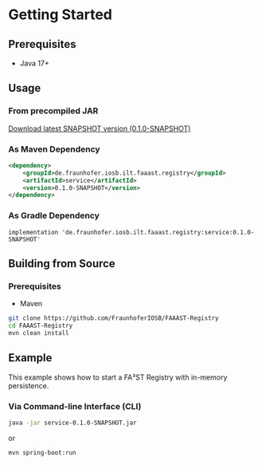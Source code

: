 # Getting Started

## Prerequisites

-   Java 17+

## Usage

### From precompiled JAR

<!--start:download-snapshot-->
[Download latest SNAPSHOT version (0.1.0-SNAPSHOT)](https://oss.sonatype.org/service/local/artifact/maven/redirect?r=snapshots%26g=de.fraunhofer.iosb.ilt.faaast.registry%26a=service%26v=0.1.0-SNAPSHOT)<!--end:download-snapshot-->

### As Maven Dependency

```xml
<dependency>
	<groupId>de.fraunhofer.iosb.ilt.faaast.registry</groupId>
	<artifactId>service</artifactId>
	<version>0.1.0-SNAPSHOT</version>
</dependency>
```

### As Gradle Dependency

```text
implementation 'de.fraunhofer.iosb.ilt.faaast.registry:service:0.1.0-SNAPSHOT'
```

## Building from Source

### Prerequisites

-   Maven

```sh
git clone https://github.com/FraunhoferIOSB/FAAAST-Registry
cd FAAAST-Registry
mvn clean install
```

## Example

This example shows how to start a FA³ST Registry with in-memory persistence.

### Via Command-line Interface (CLI)

```sh
java -jar service-0.1.0-SNAPSHOT.jar
```

or

```sh
mvn spring-boot:run
```

